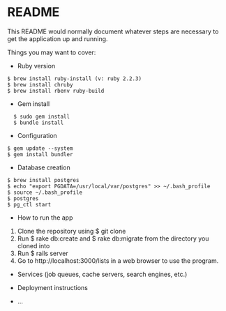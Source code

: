 # README

This README would normally document whatever steps are necessary to get the
application up and running.

Things you may want to cover:

* Ruby version
```
$ brew install ruby-install (v: ruby 2.2.3)
$ brew install chruby
$ brew install rbenv ruby-build

```

* Gem install
```
  $ sudo gem install
  $ bundle install
```

* Configuration

```
$ gem update --system
$ gem install bundler

```

* Database creation
```
$ brew install postgres
$ echo "export PGDATA=/usr/local/var/postgres" >> ~/.bash_profile
$ source ~/.bash_profile
$ postgres
$ pg_ctl start

```



* How to run the app
1. Clone the repository using $ git clone
2. Run $ rake db:create and $ rake db:migrate from the directory you cloned into
3. Run $ rails server
4. Go to http://localhost:3000/lists in a web browser to use the program.


* Services (job queues, cache servers, search engines, etc.)

* Deployment instructions

* ...
